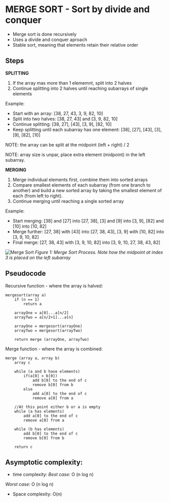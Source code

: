 # MERGE SORT - Sort by divide and conquer
- Merge sort is done recursively
- Uses a divide and conquer aproach
- Stable sort, meaning that elements retain their relative order



## Steps

**SPLITTING**

1. If the array mas more than 1 elememnt, split into 2 halves
2. Continue splitting into 2 halves until reaching subarrays of single elements

Example: 
- Start with an array: [38, 27, 43, 3, 9, 82, 10]
- Split into two halves: [38, 27, 43] and [3, 9, 82, 10]
- Continue splitting: [38, 27], [43], [3, 9], [82, 10]
- Keep splitting until each subarray has one element: [38], [27], [43], [3], [9], [82], [10]

NOTE: the array can be split at the midpoint (left + right) / 2

NOTE: array size is unpar, place extra element (midpoint) in the left subarray.

**MERGING**
1. Merge individual elements first, combine them into sorted arrays
2. Compare smallest elements of each subarray (from one branch to another) and build a new sorted array by taking the smallest element of each (from left to right). 
3. Continue merging until reaching a single sorted array

Example:
- Start merging: [38] and [27] into [27, 38], [3] and [9] into [3, 9], [82] and [10] into [10, 82]
- Merge further: [27, 38] with [43] into [27, 38, 43], [3, 9] with [10, 82] into [3, 9, 10, 82]
- Final merge: [27, 38, 43] with [3, 9, 10, 82] into [3, 9, 10, 27, 38, 43, 82]


![Merge Sort](../../../../assets/merge-sort.png) *Figure 1: Merge Sort Process. Note how the midpoint at index 3 is placed on the left subarray*


## Pseudocode

Recursive function - where the array is halved:

    mergesort(array a)
        if (n == 1)
            return a

        arrayOne = a[0]...a[n/2]
        arrayTwo = a[n/2+1]...a[n]

        arrayOne = mergesort(arrayOne)
        arrayTwo = mergesort(arrayTwo)

        return merge (arrayOne, arrayTwo)

Merge function - where the array is combined:

    merge (array a, array b)
        array c

        while (a and b have elements)
            if(a[0] > b[0])
                add b[0] to the end of c
                remove b[0] from b
            else
                add a[0] to the end of c
                remove a[0] from a
        
        //At this point either b or a is empty
        while (a has elements)
            add a[0] to the end of c
            remove a[0] from a
        
        while (b has elements)
            add b[0] to the end of c
            remove b[0] from b

        return c


## Asymptotic complexity: 

- time complexity:
*Best case:*
O (n log n)

*Worst case:*
O (n log n)

- Space complexity: 
O(n)